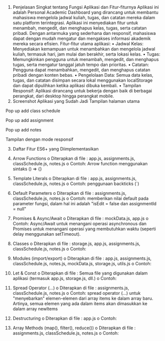 1. Penjelasan Singkat tentang Fungsi Aplikasi dan Fitur-fiturnya
Aplikasi ini adalah Personal Academic Dashboard yang dirancang untuk membantu mahasiswa mengelola jadwal kuliah, tugas, dan catatan mereka dalam satu platform terintegrasi. Aplikasi ini menyediakan fitur untuk menambah, mengedit, dan menghapus kelas, tugas, serta catatan pribadi. Dengan antarmuka yang sederhana dan responsif, mahasiswa dapat dengan mudah mengatur dan mengakses informasi akademik mereka secara efisien.
Fitur-fitur utama aplikasi:
•	Jadwal Kelas: Menyediakan kemampuan untuk menambahkan dan mengelola jadwal kuliah, termasuk hari, jam mulai dan berakhir, serta lokasi kelas.
•	Tugas: Memungkinkan pengguna untuk menambah, mengedit, dan menghapus tugas, serta mengatur tanggal jatuh tempo dan prioritas.
•	Catatan: Pengguna dapat menambahkan, mengedit, dan menghapus catatan pribadi dengan konten bebas.
•	Pengelolaan Data: Semua data kelas, tugas, dan catatan disimpan secara lokal menggunakan localStorage dan dapat dipulihkan ketika aplikasi dibuka kembali.
•	Tampilan Responsif: Aplikasi dirancang untuk bekerja dengan baik di berbagai perangkat, dari desktop hingga perangkat mobile.
2. Screenshot Aplikasi yang Sudah Jadi
Tampilan halaman utama 
 





Pop up add class schedule
 
Pop up add assignment
 








Pop up add notes
 
Tampilan dengan mode responsif
 

3. Daftar Fitur ES6+ yang Diimplementasikan
1.	Arrow Functions
o	Diterapkan di file : app.js, assignments.js, classSchedule.js, notes.js
o	Contoh: Arrow function menggunakan sintaks () => {}
 
2.	Template Literals
o	Diterapkan di file : app.js, assignments.js, classSchedule.js, notes.js
o	Contoh: penggunaan backticks (`)
 
3.	Default Parameters
o	Diterapkan di file : assignments.js, classSchedule.js, notes.js
o	Contoh: memberikan nilai default pada parameter fungsi, dalam hal ini adalah "isEdit = false dan assignmentId = null"
 
4.	Promises & Async/Await
o	Diterapkan di file : mockData.js, app.js
o	Contoh: Async/Await untuk menangani operasi asynchronous dan Promises untuk menangani operasi yang membutuhkan waktu (seperti delay menggunakan setTimeout).
 
5.	Classes
o	Diterapkan di file : storage.js, app.js, assignments.js, classSchedule.js, notes.js
o	Contoh:
 
6.	Modules (import/export)
o	Diterapkan di file : app.js, assignments.js, classSchedule.js, notes.js, mockData.js, storage.js, utils.js
o	Contoh:
 
7.	Let & Const
o	Diterapkan di file : Semua file yang digunakan dalam aplikasi (termasuk app.js, storage.js, dll.)
o	Contoh: 
 
 
8.	Spread Operator (...)
o	Diterapkan di file : assignments.js, classSchedule.js, notes.js
o	Contoh: spread operator (...) untuk "menyebarkan" elemen-elemen dari array items ke dalam array baru. Artinya, semua elemen yang ada dalam items akan dimasukkan ke dalam array newItems
 
9.	Destructuring
o	Diterapkan di file : app.js
o	Contoh:
  
10.	Array Methods (map(), filter(), reduce())
o	Diterapkan di file : assignments.js, classSchedule.js, notes.js
o	Contoh:
 
 

